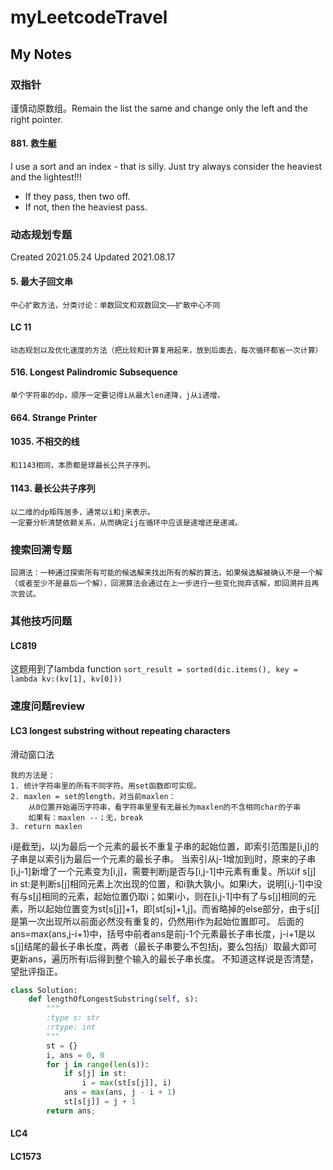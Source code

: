# myLeetcodeTravel


## My Notes

### 双指针
谨慎动原数组。Remain the list the same and change only the left and the right pointer.

#### 881. 救生艇
I use a sort and an index - that is silly. 
Just try always consider the heaviest and the lightest!!! 
- If they pass, then two off. 
- If not, then the heaviest pass.

### 动态规划专题
Created 2021.05.24
Updated 2021.08.17



#### 5. 最大子回文串
    中心扩散方法，分类讨论：单数回文和双数回文——扩散中心不同
    

#### LC 11
    动态规划以及优化速度的方法（把比较和计算复用起来，放到后面去，每次循环都省一次计算）

#### 516. Longest Palindromic Subsequence
    单个字符串的dp，顺序一定要记得i从最大len递降，j从i递增。

#### 664. Strange Printer
#### 1035. 不相交的线

    和1143相同，本质都是球最长公共子序列。

#### 1143. 最长公共子序列

    以二维的dp矩阵居多，通常以i和j来表示。
    一定要分析清楚依赖关系，从而确定ij在循环中应该是递增还是递减。

### 搜索回溯专题
    回溯法：一种通过探索所有可能的候选解来找出所有的解的算法。如果候选解被确认不是一个解（或者至少不是最后一个解），回溯算法会通过在上一步进行一些变化抛弃该解，即回溯并且再次尝试。


### 其他技巧问题
#### LC819

这题用到了lambda function
`sort_result = sorted(dic.items(), key = lambda kv:(kv[1], kv[0]))`


### 速度问题review
#### LC3 longest substring without repeating characters
滑动窗口法
```
我的方法是：
1. 统计字符串里的所有不同字符。用set函数即可实现。
2. maxlen = set的length，对当前maxlen：
    从0位置开始遍历字符串，看字符串里里有无最长为maxlen的不含相同char的子串
    如果有：maxlen --；无，break
3. return maxlen
```

i是截至j，以j为最后一个元素的最长不重复子串的起始位置，即索引范围是[i,j]的子串是以索引j为最后一个元素的最长子串。 当索引从j-1增加到j时，原来的子串[i,j-1]新增了一个元素变为[i,j]，需要判断j是否与[i,j-1]中元素有重复。所以if s[j] in st:是判断s[j]相同元素上次出现的位置，和i孰大孰小。如果i大，说明[i,j-1]中没有与s[j]相同的元素，起始位置仍取i；如果i小，则在[i,j-1]中有了与s[j]相同的元素，所以起始位置变为st[s[j]]+1，即[st[sj]+1,j]。而省略掉的else部分，由于s[j]是第一次出现所以前面必然没有重复的，仍然用i作为起始位置即可。 后面的ans=max(ans,j-i+1)中，括号中前者ans是前j-1个元素最长子串长度，j-i+1是以s[j]结尾的最长子串长度，两者（最长子串要么不包括j，要么包括j）取最大即可更新ans，遍历所有i后得到整个输入的最长子串长度。 不知道这样说是否清楚，望批评指正。


    
``` python
class Solution:
    def lengthOfLongestSubstring(self, s):
        """
        :type s: str
        :rtype: int
        """
        st = {}
        i, ans = 0, 0
        for j in range(len(s)):
            if s[j] in st:
                i = max(st[s[j]], i)
            ans = max(ans, j - i + 1)
            st[s[j]] = j + 1
        return ans;
```

#### LC4
#### LC1573


